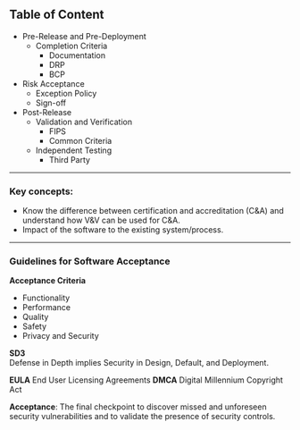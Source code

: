 ## Table of Content

- Pre-Release and Pre-Deployment
	- Completion Criteria
		- Documentation
		- DRP
		- BCP
- Risk Acceptance
	- Exception Policy
	- Sign-off
- Post-Release
	- Validation and Verification
		- FIPS
		- Common Criteria
	- Independent Testing
		- Third Party

---

### Key concepts:
-   Know the difference between certification and accreditation (C&A) and understand how V&V can be used for C&A.
- Impact of the software to the existing system/process.

---
### Guidelines for Software Acceptance

**Acceptance Criteria**  
- Functionality
- Performance
- Quality
- Safety
- Privacy and Security

**SD3**  
Defense in Depth implies Security in Design, Default, and Deployment.

**EULA** End User Licensing Agreements
**DMCA** Digital Millennium Copyright Act

**Acceptance**: The final checkpoint to discover missed and unforeseen security vulnerabilities and to validate the presence of security controls.


<!--stackedit_data:
eyJoaXN0b3J5IjpbLTg3MDczNzU2OSwxNDc2MzA1Nzc3LC03ND
cwNTM2MzQsLTczMjQ3MjYxOCwtMTc2MjE2MDE5OSwyMDczNDI5
MzQzLDY3NTgxMjk1LDE0MDg5NDgyMThdfQ==
-->